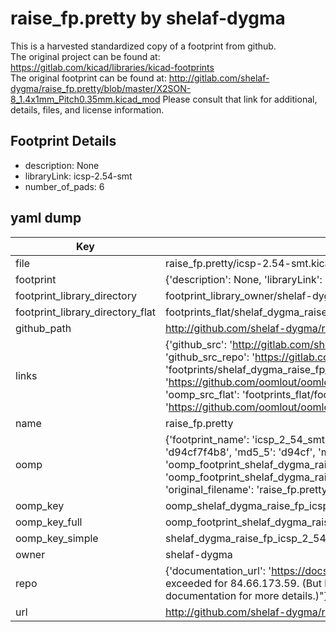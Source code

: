 # raise_fp.pretty by shelaf-dygma  
This is a harvested standardized copy of a footprint from github.  
The original project can be found at:  
https://gitlab.com/kicad/libraries/kicad-footprints  
The original footprint can be found at:
http://gitlab.com/shelaf-dygma/raise_fp.pretty/blob/master/X2SON-8_1.4x1mm_Pitch0.35mm.kicad_mod
Please consult that link for additional, details, files, and license information.  
## Footprint Details
* description: None  
* libraryLink: icsp-2.54-smt  
* number_of_pads: 6  
## yaml dump  
| Key | Value |  
| --- | --- |  
| file | raise_fp.pretty/icsp-2.54-smt.kicad_mod |  
| footprint | {'description': None, 'libraryLink': 'icsp-2.54-smt', 'number_of_pads': 6} |  
| footprint_library_directory | footprint_library_owner/shelaf-dygma_raise_fp.pretty |  
| footprint_library_directory_flat | footprints_flat/shelaf_dygma_raise_fp_icsp_2_54_smt/working |  
| github_path | http://github.com/shelaf-dygma/raise_fp.pretty/blob/master/icsp-2.54-smt.kicad_mod |  
| links | {'github_src': 'http://gitlab.com/shelaf-dygma/raise_fp.pretty/blob/master/X2SON-8_1.4x1mm_Pitch0.35mm.kicad_mod', 'github_src_repo': 'https://gitlab.com/kicad/libraries/kicad-footprints', 'oomp_bot': 'footprints/shelaf_dygma_raise_fp_icsp_2_54_smt/working', 'oomp_bot_github': 'https://github.com/oomlout/oomlout_oomp_footprint_bot/tree/main/footprints/shelaf_dygma_raise_fp_icsp_2_54_smt/working', 'oomp_src_flat': 'footprints_flat/footprints_flat/shelaf_dygma_raise_fp_icsp_2_54_smt/working', 'oomp_src_flat_github': 'https://github.com/oomlout/oomlout_oomp_footprint_src/tree/main/footprints_flat/shelaf_dygma_raise_fp_icsp_2_54_smt/working'} |  
| name | raise_fp.pretty |  
| oomp | {'footprint_name': 'icsp_2_54_smt', 'library_name': 'raise_fp', 'md5': 'd94cf7f4b8dcf78a1231c8300d7298d9', 'md5_10': 'd94cf7f4b8', 'md5_5': 'd94cf', 'md5_6': 'd94cf7', 'oomp_key': 'oomp_shelaf_dygma_raise_fp_icsp_2_54_smt', 'oomp_key_extra': 'oomp_footprint_shelaf_dygma_raise_fp_icsp_2_54_smt', 'oomp_key_full': 'oomp_footprint_shelaf_dygma_raise_fp_icsp_2_54_smt_d94cf7', 'oomp_key_simple': 'shelaf_dygma_raise_fp_icsp_2_54_smt', 'original_filename': 'raise_fp.pretty/icsp-2.54-smt.kicad_mod', 'owner_name': 'shelaf_dygma'} |  
| oomp_key | oomp_shelaf_dygma_raise_fp_icsp_2_54_smt |  
| oomp_key_full | oomp_footprint_shelaf_dygma_raise_fp_icsp_2_54_smt |  
| oomp_key_simple | shelaf_dygma_raise_fp_icsp_2_54_smt |  
| owner | shelaf-dygma |  
| repo | {'documentation_url': 'https://docs.github.com/rest/overview/resources-in-the-rest-api#rate-limiting', 'message': "API rate limit exceeded for 84.66.173.59. (But here's the good news: Authenticated requests get a higher rate limit. Check out the documentation for more details.)"} |  
| url | http://github.com/shelaf-dygma/raise_fp.pretty |  

